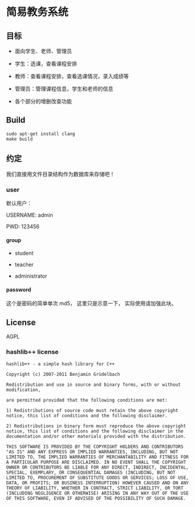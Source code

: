# 简易教务系统

## 目标

- 面向学生、老师、管理员

- 学生：选课，查看课程安排

- 教师：查看课程安排，查看选课情况，录入成绩等

- 管理员：管理课程信息，学生和老师的信息

- 各个部分的增删改查功能

## Build

```
sudo apt-get install clang
make build
```

## 约定

我们直接用文件目录结构作为数据库来存储吧！

### user

默认用户：

USERNAME: admin

PWD: 123456

#### group

- student

- teacher

- administrator

#### password

这个是密码的简单单次 md5，
这里只是示意一下，
实际使用请加强此块。

## License

AGPL

### hashlib++ license

```
hashlib++ - a simple hash library for C++ 

Copyright (c) 2007-2011 Benjamin Grüdelbach 

Redistribution and use in source and binary forms, with or without modification, 

are permitted provided that the following conditions are met: 

1) Redistributions of source code must retain the above copyright notice, this list of conditions and the following disclaimer. 

2) Redistributions in binary form must reproduce the above copyright notice, this list of conditions and the following disclaimer in the documentation and/or other materials provided with the distribution. 

THIS SOFTWARE IS PROVIDED BY THE COPYRIGHT HOLDERS AND CONTRIBUTORS "AS IS" AND ANY EXPRESS OR IMPLIED WARRANTIES, INCLUDING, BUT NOT LIMITED TO, THE IMPLIED WARRANTIES OF MERCHANTABILITY AND FITNESS FOR A PARTICULAR PURPOSE ARE DISCLAIMED. IN NO EVENT SHALL THE COPYRIGHT OWNER OR CONTRIBUTORS BE LIABLE FOR ANY DIRECT, INDIRECT, INCIDENTAL, SPECIAL, EXEMPLARY, OR CONSEQUENTIAL DAMAGES (INCLUDING, BUT NOT LIMITED TO, PROCUREMENT OF SUBSTITUTE GOODS OR SERVICES; LOSS OF USE, DATA, OR PROFITS; OR BUSINESS INTERRUPTION) HOWEVER CAUSED AND ON ANY THEORY OF LIABILITY, WHETHER IN CONTRACT, STRICT LIABILITY, OR TORT (INCLUDING NEGLIGENCE OR OTHERWISE) ARISING IN ANY WAY OUT OF THE USE OF THIS SOFTWARE, EVEN IF ADVISED OF THE POSSIBILITY OF SUCH DAMAGE.
```
